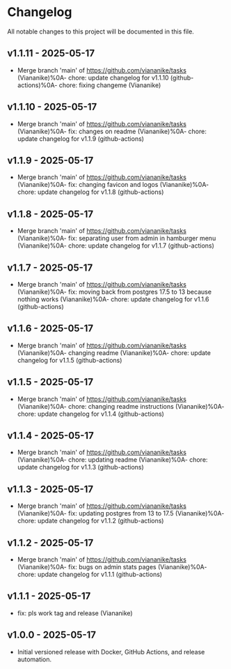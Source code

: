 # Changelog

All notable changes to this project will be documented in this file.

## v1.1.11 - 2025-05-17

- Merge branch 'main' of https://github.com/viananike/tasks (Viananike)%0A- chore: update changelog for v1.1.10 (github-actions)%0A- chore: fixing changeme (Viananike)

## v1.1.10 - 2025-05-17

- Merge branch 'main' of https://github.com/viananike/tasks (Viananike)%0A- fix: changes on readme (Viananike)%0A- chore: update changelog for v1.1.9 (github-actions)

## v1.1.9 - 2025-05-17

- Merge branch 'main' of https://github.com/viananike/tasks (Viananike)%0A- fix: changing favicon and logos (Viananike)%0A- chore: update changelog for v1.1.8 (github-actions)

## v1.1.8 - 2025-05-17

- Merge branch 'main' of https://github.com/viananike/tasks (Viananike)%0A- fix: separating user from admin in hamburger menu (Viananike)%0A- chore: update changelog for v1.1.7 (github-actions)

## v1.1.7 - 2025-05-17

- Merge branch 'main' of https://github.com/viananike/tasks (Viananike)%0A- fix: moving back from postgres 17.5 to 13 because nothing works (Viananike)%0A- chore: update changelog for v1.1.6 (github-actions)

## v1.1.6 - 2025-05-17

- Merge branch 'main' of https://github.com/viananike/tasks (Viananike)%0A- changing readme (Viananike)%0A- chore: update changelog for v1.1.5 (github-actions)

## v1.1.5 - 2025-05-17

- Merge branch 'main' of https://github.com/viananike/tasks (Viananike)%0A- chore: changing readme instructions (Viananike)%0A- chore: update changelog for v1.1.4 (github-actions)

## v1.1.4 - 2025-05-17

- Merge branch 'main' of https://github.com/viananike/tasks (Viananike)%0A- chore: updating readme (Viananike)%0A- chore: update changelog for v1.1.3 (github-actions)

## v1.1.3 - 2025-05-17

- Merge branch 'main' of https://github.com/viananike/tasks (Viananike)%0A- fix: updating postgres from 13 to 17.5 (Viananike)%0A- chore: update changelog for v1.1.2 (github-actions)

## v1.1.2 - 2025-05-17

- Merge branch 'main' of https://github.com/viananike/tasks (Viananike)%0A- fix: bugs on admin stats pages (Viananike)%0A- chore: update changelog for v1.1.1 (github-actions)

## v1.1.1 - 2025-05-17

- fix: pls work tag and release (Viananike)

## v1.0.0 - 2025-05-17

- Initial versioned release with Docker, GitHub Actions, and release automation.
